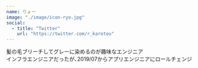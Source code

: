 ```yaml
---
name: りょー
image: "./image/icon-ryo.jpg"
social:
  - title: "Twitter"
    url: "https://twitter.com/r_karotou"
---
```


髪の毛ブリーチしてグレーに染めるのが趣味なエンジニア  
インフラエンジニアだったが､2019/07からアプリエンジニアにロールチェンジ  